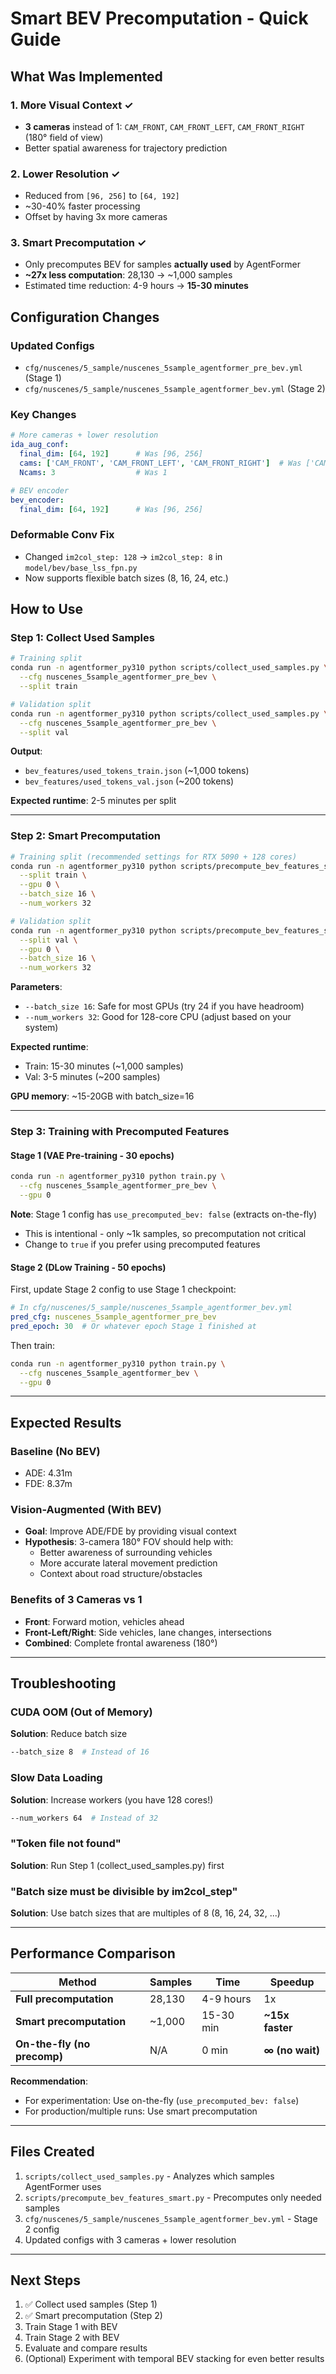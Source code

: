 # Smart BEV Precomputation - Quick Guide

## What Was Implemented

### 1. **More Visual Context** ✓
- **3 cameras** instead of 1: `CAM_FRONT`, `CAM_FRONT_LEFT`, `CAM_FRONT_RIGHT` (180° field of view)
- Better spatial awareness for trajectory prediction

### 2. **Lower Resolution** ✓
- Reduced from `[96, 256]` to `[64, 192]`
- ~30-40% faster processing
- Offset by having 3x more cameras

### 3. **Smart Precomputation** ✓
- Only precomputes BEV for samples **actually used** by AgentFormer
- **~27x less computation**: 28,130 → ~1,000 samples
- Estimated time reduction: 4-9 hours → **15-30 minutes**

## Configuration Changes

### Updated Configs
- `cfg/nuscenes/5_sample/nuscenes_5sample_agentformer_pre_bev.yml` (Stage 1)
- `cfg/nuscenes/5_sample/nuscenes_5sample_agentformer_bev.yml` (Stage 2)

### Key Changes
```yaml
# More cameras + lower resolution
ida_aug_conf:
  final_dim: [64, 192]      # Was [96, 256]
  cams: ['CAM_FRONT', 'CAM_FRONT_LEFT', 'CAM_FRONT_RIGHT']  # Was ['CAM_FRONT']
  Ncams: 3                  # Was 1

# BEV encoder
bev_encoder:
  final_dim: [64, 192]      # Was [96, 256]
```

### Deformable Conv Fix
- Changed `im2col_step: 128` → `im2col_step: 8` in `model/bev/base_lss_fpn.py`
- Now supports flexible batch sizes (8, 16, 24, etc.)

## How to Use

### Step 1: Collect Used Samples

```bash
# Training split
conda run -n agentformer_py310 python scripts/collect_used_samples.py \
  --cfg nuscenes_5sample_agentformer_pre_bev \
  --split train

# Validation split
conda run -n agentformer_py310 python scripts/collect_used_samples.py \
  --cfg nuscenes_5sample_agentformer_pre_bev \
  --split val
```

**Output**:
- `bev_features/used_tokens_train.json` (~1,000 tokens)
- `bev_features/used_tokens_val.json` (~200 tokens)

**Expected runtime**: 2-5 minutes per split

---

### Step 2: Smart Precomputation

```bash
# Training split (recommended settings for RTX 5090 + 128 cores)
conda run -n agentformer_py310 python scripts/precompute_bev_features_smart.py \
  --split train \
  --gpu 0 \
  --batch_size 16 \
  --num_workers 32

# Validation split
conda run -n agentformer_py310 python scripts/precompute_bev_features_smart.py \
  --split val \
  --gpu 0 \
  --batch_size 16 \
  --num_workers 32
```

**Parameters**:
- `--batch_size 16`: Safe for most GPUs (try 24 if you have headroom)
- `--num_workers 32`: Good for 128-core CPU (adjust based on your system)

**Expected runtime**:
- Train: 15-30 minutes (~1,000 samples)
- Val: 3-5 minutes (~200 samples)

**GPU memory**: ~15-20GB with batch_size=16

---

### Step 3: Training with Precomputed Features

#### Stage 1 (VAE Pre-training - 30 epochs)

```bash
conda run -n agentformer_py310 python train.py \
  --cfg nuscenes_5sample_agentformer_pre_bev \
  --gpu 0
```

**Note**: Stage 1 config has `use_precomputed_bev: false` (extracts on-the-fly)
- This is intentional - only ~1k samples, so precomputation not critical
- Change to `true` if you prefer using precomputed features

#### Stage 2 (DLow Training - 50 epochs)

First, update Stage 2 config to use Stage 1 checkpoint:
```yaml
# In cfg/nuscenes/5_sample/nuscenes_5sample_agentformer_bev.yml
pred_cfg: nuscenes_5sample_agentformer_pre_bev
pred_epoch: 30  # Or whatever epoch Stage 1 finished at
```

Then train:
```bash
conda run -n agentformer_py310 python train.py \
  --cfg nuscenes_5sample_agentformer_bev \
  --gpu 0
```

---

## Expected Results

### Baseline (No BEV)
- ADE: 4.31m
- FDE: 8.37m

### Vision-Augmented (With BEV)
- **Goal**: Improve ADE/FDE by providing visual context
- **Hypothesis**: 3-camera 180° FOV should help with:
  - Better awareness of surrounding vehicles
  - More accurate lateral movement prediction
  - Context about road structure/obstacles

### Benefits of 3 Cameras vs 1
- **Front**: Forward motion, vehicles ahead
- **Front-Left/Right**: Side vehicles, lane changes, intersections
- **Combined**: Complete frontal awareness (180°)

---

## Troubleshooting

### CUDA OOM (Out of Memory)
**Solution**: Reduce batch size
```bash
--batch_size 8  # Instead of 16
```

### Slow Data Loading
**Solution**: Increase workers (you have 128 cores!)
```bash
--num_workers 64  # Instead of 32
```

### "Token file not found"
**Solution**: Run Step 1 (collect_used_samples.py) first

### "Batch size must be divisible by im2col_step"
**Solution**: Use batch sizes that are multiples of 8 (8, 16, 24, 32, ...)

---

## Performance Comparison

| Method | Samples | Time | Speedup |
|--------|---------|------|---------|
| **Full precomputation** | 28,130 | 4-9 hours | 1x |
| **Smart precomputation** | ~1,000 | 15-30 min | **~15x faster** |
| **On-the-fly (no precomp)** | N/A | 0 min | **∞ (no wait)** |

**Recommendation**:
- For experimentation: Use on-the-fly (`use_precomputed_bev: false`)
- For production/multiple runs: Use smart precomputation

---

## Files Created

1. `scripts/collect_used_samples.py` - Analyzes which samples AgentFormer uses
2. `scripts/precompute_bev_features_smart.py` - Precomputes only needed samples
3. `cfg/nuscenes/5_sample/nuscenes_5sample_agentformer_bev.yml` - Stage 2 config
4. Updated configs with 3 cameras + lower resolution

---

## Next Steps

1. ✅ Collect used samples (Step 1)
2. ✅ Smart precomputation (Step 2)
3. Train Stage 1 with BEV
4. Train Stage 2 with BEV
5. Evaluate and compare results
6. (Optional) Experiment with temporal BEV stacking for even better results
